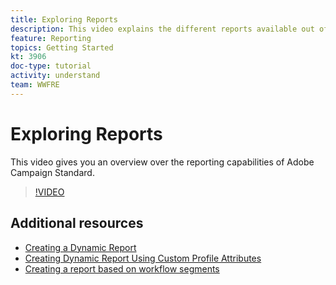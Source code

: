 ```yaml
---
title: Exploring Reports
description: This video explains the different reports available out of the box for an email delivery.
feature: Reporting
topics: Getting Started
kt: 3906
doc-type: tutorial
activity: understand
team: WWFRE
---
```


# Exploring Reports

This video gives you an overview over the reporting capabilities of Adobe Campaign Standard.

>[!VIDEO](https://video.tv.adobe.com/v/23021?quality=12)

## Additional resources

* [Creating a Dynamic Report](/help/guides/reporting/creating-a-dynamic-report.md)
* [Creating Dynamic Report Using Custom Profile Attributes](/help/guides/reporting/custom-profile-attributes-dynamic-reports.md)
* [Creating a report based on workflow segments](/help/guides/reporting/report-on-workflow-segments.md)
